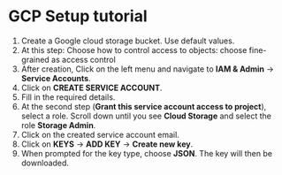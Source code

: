 # GCP Setup tutorial
1. Create a Google cloud storage bucket. Use default values.
2. At this step: Choose how to control access to objects: choose fine-grained as access control
3. After creation, Click on the left menu and navigate to **IAM & Admin** -> **Service Accounts**.
4. Click on **CREATE SERVICE ACCOUNT**.
5. Fill in the required details.
6. At the second step (**Grant this service account access to project**), select a role. Scroll down until you see **Cloud Storage** and select the role **Storage Admin**.
7. Click on the created service account email.
8. Click on **KEYS** -> **ADD KEY** -> **Create new key**.
9. When prompted for the key type, choose **JSON**. The key will then be downloaded.
